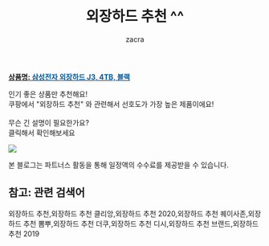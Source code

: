 ﻿---
layout: post
title:  "외장하드 추천 ^^"
author: zacra
categories: [ 아이템 ]
tags: [외장하드 추천,외장하드 추천 클리앙,외장하드 추천 2020,외장하드 추천 퀘이사존,외장하드 추천 뽐뿌,외장하드 추천 더쿠,외장하드 추천 디시,외장하드 추천 브랜드,외장하드 추천 2019]
image: https://static.coupangcdn.com/image/product/image/vendoritem/2018/07/17/3055583068/462eeff2-bfd4-4579-a4b5-f6b9f2363021.jpg 
description: "쿠팡에서 외장하드 추천 관련 키워드로 가장 고객 선호도가 높은 제품이랍니다."
rating: 4.5
---

<a href="https://link.coupang.com/re/AFFSDP?lptag=AF8407795&pageKey=8607370&itemId=37500435&vendorItemId=3123694944&traceid=V0-153-b791e0d7834027e1"><b>상품명: <font color='#01579B'>삼성전자 외장하드 J3, 4TB, 블랙</font></b></a>

인기 좋은 상품만 추천해요!<br/>
쿠팡에서 "외장하드 추천" 와 관련해서 선호도가 가장 높은 제품이에요!<br/><br/>
무슨 긴 설명이 필요한가요?  
클릭해서 확인해보세요


<a href="https://link.coupang.com/re/AFFSDP?lptag=AF8407795&pageKey=8607370&itemId=37500435&vendorItemId=3123694944&traceid=V0-153-b791e0d7834027e1"><img src="https://thumbnail6.coupangcdn.com/thumbnails/remote/q89/image/retail/images/37054972199208-59658082-43d9-45d1-aac9-9f6c8b22f064.jpg"></a> 

본 블로그는 파트너스 활동을 통해 일정액의 수수료를 제공받을 수 있습니다.

## 참고: 관련 검색어    
외장하드 추천,외장하드 추천 클리앙,외장하드 추천 2020,외장하드 추천 퀘이사존,외장하드 추천 뽐뿌,외장하드 추천 더쿠,외장하드 추천 디시,외장하드 추천 브랜드,외장하드 추천 2019